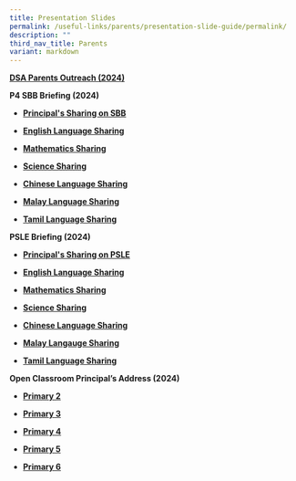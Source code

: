 ```yaml
---
title: Presentation Slides
permalink: /useful-links/parents/presentation-slide-guide/permalink/
description: ""
third_nav_title: Parents
variant: markdown
---
```

<p><strong><a href="/files/DSA_Parents_Outreach_2024.pdf" rel="noopener noreferrer nofollow" target="_blank">DSA Parents Outreach (2024)</a></strong>
</p>
<p><strong>P4 SBB Briefing (2024)</strong>
</p>
<ul data-tight="true" class="tight">
<li>
<p><strong><a href="/files/principal_s_sharing_on_sbb.pdf" rel="noopener noreferrer nofollow" target="_blank">Principal's Sharing on SBB</a></strong>
</p>
</li>
<li>
<p><strong><a href="https://youtu.be/V6TP0cqUpuo?si=C6AOJPA7NaGCuz6O" rel="noopener noreferrer nofollow" target="_blank">English Language Sharing</a></strong>
</p>
</li>
<li>
<p><strong><a href="https://youtu.be/IsmSL4BlsTE?si=BhYk53c-iXBVPVQX" rel="noopener noreferrer nofollow" target="_blank">Mathematics Sharing</a></strong>
</p>
</li>
<li>
<p><strong><a href="https://youtu.be/sGdTXrhXnA8?si=zYEZ81nCH3xc14ny" rel="noopener noreferrer nofollow" target="_blank">Science Sharing</a></strong>
</p>
</li>
<li>
<p><strong><a href="https://youtu.be/qx0jaoe8PxM?si=E1RFOL8DzdTj-4JY" rel="noopener noreferrer nofollow" target="_blank">Chinese Language Sharing</a></strong>
</p>
</li>
<li>
<p><strong><a href="https://youtu.be/XUDa1p1qLzY?si=OxpNKP16O492xrpW" rel="noopener noreferrer nofollow" target="_blank">Malay Language Sharing</a></strong>
</p>
</li>
<li>
<p><strong><a href="https://youtu.be/0DVz2KGN598?si=PB7g4dokNguG2bZ_" rel="noopener noreferrer nofollow" target="_blank">Tamil Language Sharing</a></strong>
</p>
</li>
</ul>
<p><strong>PSLE Briefing (2024)</strong>
</p>
<ul data-tight="true" class="tight">
<li>
<p><strong><a href="/files/slides/principal_s_sharing_on_psle.pdf" rel="noopener noreferrer nofollow" target="_blank">Principal's Sharing on PSLE</a></strong>
</p>
</li>
<li>
<p><strong><a href="https://youtu.be/_8r6va4k9tg" rel="noopener noreferrer nofollow" target="_blank">English Language Sharing</a></strong>
</p>
</li>
<li>
<p><strong><a href="https://youtu.be/5t9DKEWCdc8?si=R_K9H-gVP6YvuaYj" rel="noopener noreferrer nofollow" target="_blank">Mathematics Sharing</a></strong>
</p>
</li>
<li>
<p><strong><a href="https://youtu.be/L3mayavBKKM?si=fGQIlsT8W1CuMuLM" rel="noopener noreferrer nofollow" target="_blank">Science Sharing</a></strong>
</p>
</li>
<li>
<p><strong><a href="https://youtu.be/kO3Xg6PPXzk?si=CfVdukV2BRmfZzRr" rel="noopener noreferrer nofollow" target="_blank">Chinese Language Sharing</a></strong>
</p>
</li>
<li>
<p><strong><a href="https://youtu.be/ac0IdiZjBBw?si=t0774jlRgbyh0Akw" rel="noopener noreferrer nofollow" target="_blank">Malay Langauge Sharing</a></strong>
</p>
</li>
<li>
<p><strong><a href="https://youtu.be/Cp3LtJNNZ1Y?si=YWpghNd9pmO1_oOQ" rel="noopener noreferrer nofollow" target="_blank">Tamil Language Sharing</a></strong>
</p>
</li>
</ul>
<p><strong>Open Classroom Principal’s Address (2024)</strong>
</p>
<ul data-tight="true" class="tight">
<li>
<p><strong><a href="/files/slides/2024_P2_OCR_for_parents.pdf" rel="noopener noreferrer nofollow" target="_blank">Primary 2</a></strong>
</p>
</li>
<li>
<p><strong><a href="/files/slides/2024_P3_OCR_for_parents.pdf" rel="noopener noreferrer nofollow" target="_blank">Primary 3</a></strong>
</p>
</li>
<li>
<p><strong><a href="/files/slides/2024_P4_OCR_for_parents.pdf" rel="noopener noreferrer nofollow" target="_blank">Primary 4</a></strong>
</p>
</li>
<li>
<p><strong><a href="/files/slides/2024_P5_OCR_for_parents.pdf" rel="noopener noreferrer nofollow" target="_blank">Primary 5</a></strong>
</p>
</li>
<li>
<p><strong><a href="/files/slides/2024_P6_OCR_for_parents.pdf" rel="noopener noreferrer nofollow" target="_blank">Primary 6</a></strong>
</p>
</li>
</ul>
<p></p>